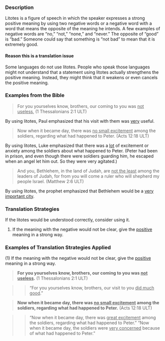 

### Description

Litotes is a figure of speech in which the speaker expresses a strong positive meaning by using two negative words or a negative word with a word that means the opposite of the meaning he intends. A few examples of negative words are “no,” “not,” “none,” and “never.” The opposite of “good” is “bad.” Someone could say that something is “not bad” to mean that it is extremely good.

#### Reason this is a translation issue

Some languages do not use litotes. People who speak those languages might not understand that a statement using litotes actually strengthens the positive meaning. Instead, they might think that it weakens or even cancels the positive meaning.

### Examples from the Bible

> For you yourselves know, brothers, our coming to you was <u>not useless</u>, (1 Thessalonians 2:1 ULT)

By using litotes, Paul emphasized that his visit with them was <u>very</u> useful.

> Now when it became day, there was <u>no small excitement</u> among the soldiers, regarding what had happened to Peter.  (Acts 12:18 ULT)

By using litotes, Luke emphasized that there was a <u>lot</u> of excitement or anxiety among the soldiers about what happened to Peter. (Peter had been in prison, and even though there were soldiers guarding him, he escaped when an angel let him out. So they were very agitated.)

> And you, Bethlehem, in the land of Judah,
> are <u>not the least</u> among the leaders of Judah,
> for from you will come a ruler
> who will shepherd my people Israel.  (Matthew 2:6 ULT)

By using litotes, the prophet emphasized that Bethlehem would be a <u>very important city</u>.

### Translation Strategies

If the litotes would be understood correctly, consider using it.

1. If the meaning with the negative would not be clear, give the <u>positive</u> meaning in a strong way.

### Examples of Translation Strategies Applied

(1) If the meaning with the negative would not be clear, give the <u>positive</u> meaning in a strong way.

> **For you yourselves know, brothers, our coming to you was <u>not useless</u>.** (1 Thessalonians 2:1 ULT)

>> “For you yourselves know, brothers, our visit to you <u>did much good</u>.”

> **Now when it became day, there was <u>no small excitement</u> among the soldiers, regarding what had happened to Peter.** (Acts 12:18 ULT)

>> “Now when it became day, there was <u>great excitement</u> among the soldiers, regarding what had happened to Peter.”
>> “Now when it became day, the soldiers were <u>very concerned</u> because of what had happened to Peter.”

